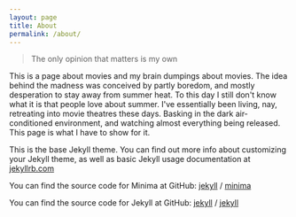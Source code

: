 ```yaml
---
layout: page
title: About
permalink: /about/
---
```

> The only opinion that matters is my own

This is a page about movies and my brain dumpings about movies. The idea behind the madness was conceived by partly boredom, and mostly desperation to stay away from summer heat. To this day I still don't know what it is that people love about summer. I've essentially been living, nay, retreating into movie theatres these days. Basking in the dark air-conditioned environment, and watching almost everything being released. This page is what I have to show for it.

This is the base Jekyll theme. You can find out more info about customizing your Jekyll theme, as well as basic Jekyll usage documentation at [jekyllrb.com](https://jekyllrb.com/)

You can find the source code for Minima at GitHub:
[jekyll][jekyll-organization] /
[minima](https://github.com/jekyll/minima)

You can find the source code for Jekyll at GitHub:
[jekyll][jekyll-organization] /
[jekyll](https://github.com/jekyll/jekyll)


[jekyll-organization]: https://github.com/jekyll
